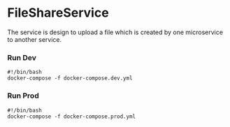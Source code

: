 # FileShareService

The service is design to upload a file which is created by one microservice to another service.


### Run Dev 


    #!/bin/bash
    docker-compose -f docker-compose.dev.yml


### Run Prod


    #!/bin/bash
    docker-compose -f docker-compose.prod.yml